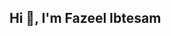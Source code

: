 ## Hi 👋, I'm Fazeel Ibtesam

<!--
**fazeelibtesam/fazeelibtesam** is a ✨ _special_ ✨ repository because its `README.md` (this file) appears on your GitHub profile.

Here are some ideas to get you started:

- 🔭 I’m currently working on ...
- 🌱 I’m currently learning ...
- 👯 I’m looking to collaborate on ...
- 🤔 I’m looking for help with ...
- 💬 Ask me about ...
- 📫 How to reach me: ibtesamfazeel@gmail.com
- 😄 Pronouns: he/him
- ⚡ Fun fact: ...
-->
